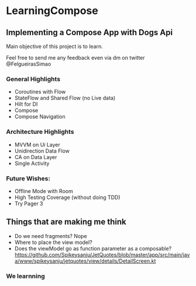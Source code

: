 # LearningCompose
 
## Implementing a Compose App with Dogs Api

Main objective of this project is to learn.

Feel free to send me any feedback even via dm on twitter @FelgueirasSimao

### General Highlights

* Coroutines with Flow
* StateFlow and Shared Flow (no Live data)
* Hilt for DI
* Compose
* Compose Navigation

### Architecture Highlights 

* MVVM on Ui Layer
* Unidirection Data Flow
* CA on Data Layer
* Single Activity

### Future Wishes:

* Offline Mode with Room
* High Testing Coverage (without doing TDD)
* Try Pager 3

## Things that are making me think

* Do we need fragments? Nope
* Where to place the view model?
* Does the viewModel go as function parameter as a composable?
https://github.com/Spikeysanju/JetQuotes/blob/master/app/src/main/java/www/spikeysanju/jetquotes/view/details/DetailScreen.kt

### We learnning